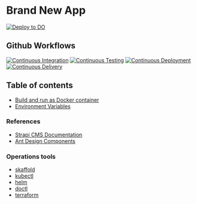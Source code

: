 # Brand New App

[![Deploy to DO](https://www.deploytodo.com/do-btn-blue.svg)](https://cloud.digitalocean.com/apps/new?repo=https://github.com/bn-digital/project-templates/tree/latest)

## Github Workflows

[![Continuous Integration](https://github.com/bn-digital/project-templates/actions/workflows/continuous-integration.yml/badge.svg)](https://github.com/bn-digital/project-templates/actions/workflows/continuous-integration.yml)
[![Continuous Testing](https://github.com/bn-digital/project-templates/actions/workflows/continuous-testing.yml/badge.svg)](https://github.com/bn-digital/project-templates/actions/workflows/continuous-testing.yml)
[![Continuous Deployment](https://github.com/bn-digital/project-templates/actions/workflows/continuous-deployment.yml/badge.svg)](https://github.com/bn-digital/project-templates/actions/workflows/continuous-deployment.yml)
[![Continuous Delivery](https://github.com/bn-digital/project-templates/actions/workflows/continuous-delivery.yml/badge.svg)](https://github.com/bn-digital/project-templates/actions/workflows/continuous-delivery.yml)

## Table of contents

- [Build and run as Docker container](docs/docker.md)
- [Environment Variables](docs/env-variables.md)

### References

- [Strapi CMS Documentation](https://docs.strapi.io/developer-docs/latest/getting-started/introduction.html)
- [Ant Design Components](https://ant.design/components/overview/)

### Operations tools

- [skaffold](https://github.com/helm/helm)
- [kubectl](https://github.com/helm/helm)
- [helm](https://github.com/helm/helm)
- [doctl](https://github.com/digitalocean/doctl)
- [terraform](https://github.com/terraform/terraform)
